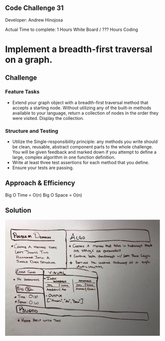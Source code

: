 ## Code Challenge 31

Developer: Andrew Hinojosa

Actual Time to complete: 1 Hours White Board / ??? Hours Coding

# Implement a breadth-first traversal on a graph.

## Challenge
### Feature Tasks
* Extend your graph object with a breadth-first traversal method that accepts a starting node. Without utilizing any of the built-in methods available to your language, return a collection of nodes in the order they were visited. Display the collection.
### Structure and Testing
* Utilize the Single-responsibility principle: any methods you write should be clean, reusable, abstract component parts to the whole challenge. You will be given feedback and marked down if you attempt to define a large, complex algorithm in one function definition.
* Write at least three test assertions for each method that you define.
* Ensure your tests are passing.

## Approach & Efficiency
Big O Time = O(n)
Big O Space = O(n)

## Solution
![whiteboard](https://github.com/drewsview34/data-structures-and-algorithms/blob/master/codeChallenges/LeftJoin28/Assets/LeftJoin28.JPG)
